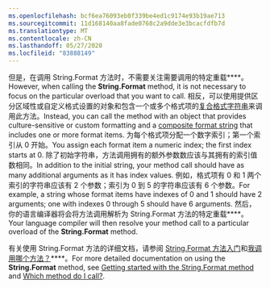 ```yaml
---
ms.openlocfilehash: bcf6ea76093eb0f339be4ed1c9174e93b19ae713
ms.sourcegitcommit: 11d168140aa8fade0768c2a9dde3e3bcacfdfb7d
ms.translationtype: MT
ms.contentlocale: zh-CN
ms.lasthandoff: 05/27/2020
ms.locfileid: "83888149"
---
```

 
<span data-ttu-id="a5e98-101">但是，在调用 String.Format 方法时，不需要关注需要调用的特定重载\*\*\*\*。</span><span class="sxs-lookup"><span data-stu-id="a5e98-101">However, when calling the **String.Format** method, it is not necessary to focus on the particular overload that you want to call.</span></span> <span data-ttu-id="a5e98-102">相反，可以使用提供区分区域性或自定义格式设置的对象和包含一个或多个格式项的[复合格式字符串](/dotnet/standard/base-types/composite-formatting)来调用此方法。</span><span class="sxs-lookup"><span data-stu-id="a5e98-102">Instead, you can call the method with an object that provides culture-sensitive or custom formatting and a [composite format string](/dotnet/standard/base-types/composite-formatting) that includes one or more format items.</span></span> <span data-ttu-id="a5e98-103">为每个格式项分配一个数字索引；第一个索引从 0 开始。</span><span class="sxs-lookup"><span data-stu-id="a5e98-103">You assign each format item a numeric index; the first index starts at 0.</span></span> <span data-ttu-id="a5e98-104">除了初始字符串，方法调用拥有的额外参数数应该与其拥有的索引值数相同。</span><span class="sxs-lookup"><span data-stu-id="a5e98-104">In addition to the initial string, your method call should have as many additional arguments as it has index values.</span></span> <span data-ttu-id="a5e98-105">例如，格式项有 0 和 1 两个索引的字符串应该有 2 个参数；索引为 0 到 5 的字符串应该有 6 个参数。</span><span class="sxs-lookup"><span data-stu-id="a5e98-105">For example, a string whose format items have indexes of 0 and 1 should have 2 arguments; one with indexes 0 through 5 should have 6 arguments.</span></span> <span data-ttu-id="a5e98-106">然后，你的语言编译器将会将方法调用解析为 String.Format 方法的特定重载\*\*\*\*。</span><span class="sxs-lookup"><span data-stu-id="a5e98-106">Your language compiler will then resolve your method call to a particular overload of the **String.Format** method.</span></span>   

<span data-ttu-id="a5e98-107">有关使用 String.Format 方法的详细文档，请参阅 [String.Format 方法入门](#Starting)和[我调用哪个方法？](#FTaskList)\*\*\*\*。</span><span class="sxs-lookup"><span data-stu-id="a5e98-107">For more detailed documentation on using the **String.Format** method, see [Getting started with the String.Format method](#Starting) and [Which method do I call?](#FTaskList).</span></span>   
